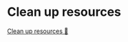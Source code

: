 # Clean up resources

[Clean up resources 🔗](https://www.coursera.org/learn/cybersecurity-solutions-and-microsoft-defender/supplement/wAXzF/clean-up-resources)
